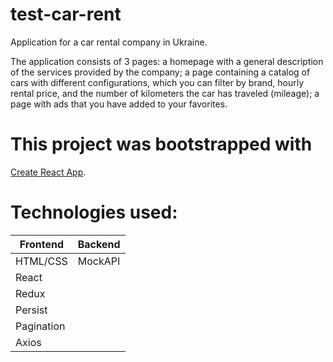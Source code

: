 # test-car-rent

Application for a car rental company in Ukraine.

The application consists of 3 pages: a homepage with a general description of
the services provided by the company; a page containing a catalog of cars with
different configurations, which you can filter by brand, hourly rental price,
and the number of kilometers the car has traveled (mileage); a page with ads
that you have added to your favorites.

# This project was bootstrapped with

[Create React App](https://github.com/facebook/create-react-app).

# Technologies used:

| Frontend   | Backend |
| ---------- | ------- |
| HTML/CSS   | MockAPI |
| React      |         |
| Redux      |         |
| Persist    |         |
| Pagination |         |
| Axios      |         |
